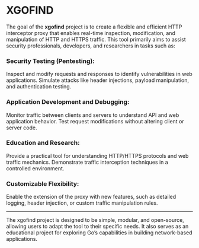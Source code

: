 # XGOFIND
The goal of the **xgofind** project is to create a flexible and efficient HTTP interceptor proxy that enables real-time inspection, modification, and manipulation of HTTP and HTTPS traffic. This tool primarily aims to assist security 
professionals, developers, and researchers in tasks such as:

### Security Testing (Pentesting):

Inspect and modify requests and responses to identify vulnerabilities in web applications.
Simulate attacks like header injections, payload manipulation, and authentication testing.

### Application Development and Debugging:

Monitor traffic between clients and servers to understand API and web application behavior.
Test request modifications without altering client or server code.

### Education and Research:

Provide a practical tool for understanding HTTP/HTTPS protocols and web traffic mechanics.
Demonstrate traffic interception techniques in a controlled environment.

### Customizable Flexibility:

Enable the extension of the proxy with new features, such as detailed logging, header injection, or custom traffic manipulation rules.

---------------------------
The xgofind project is designed to be simple, modular, and open-source, allowing users to adapt the tool to their specific needs. It also serves as an educational project for exploring Go’s capabilities in building network-based applications.
